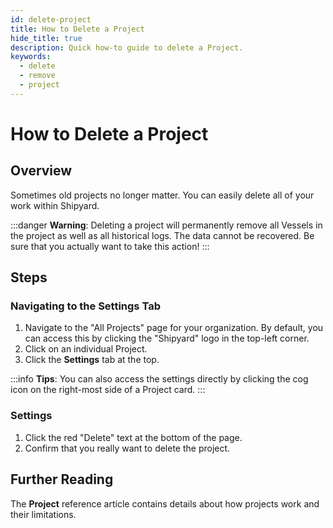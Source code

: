 ```yaml
---
id: delete-project
title: How to Delete a Project
hide_title: true
description: Quick how-to guide to delete a Project.
keywords:
  - delete
  - remove
  - project
---
```


# How to Delete a Project

## Overview

Sometimes old projects no longer matter. You can easily delete all of your work within Shipyard.

:::danger
**Warning**: Deleting a project will permanently remove all Vessels in the project as well as all historical logs. The data cannot be recovered. Be sure that you actually want to take this action!
:::

## Steps

### Navigating to the Settings Tab

1. Navigate to the "All Projects" page for your organization. By default, you can access this by clicking the "Shipyard" logo in the top-left corner.
2. Click on an individual Project.
3. Click the **Settings** tab at the top.

:::info
**Tips**: You can also access the settings directly by clicking the cog icon on the right-most side of a Project card.
:::

### Settings

1. Click the red "Delete" text at the bottom of the page.
2. Confirm that you really want to delete the project.

## Further Reading

The **Project** reference article contains details about how projects work and their limitations.
